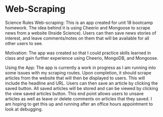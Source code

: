 # Web-Scraping

Science Rules Web-scraping:
This is an app created for unit 18 bootcamp homework. The idea behind it is using Cheerio and Mongoose to scrape news from a website (Inside Science). Users can then save news stories of interest, and leave comments/notes on them that will be available for all other users to see.

Motivation:
The app was created so that I could practice skills learned in class and gain further experience using Cheerio, MongoDB, and Mongoose.

Using the App:
The app is currently a work in progress as I am running into some issues with my scraping routes. Upon completion, it should scrape articles from the website that will then be displayed to users. This will include the headline and URL. Users can then save an article by clicking the saved button. All saved articles will be stored and can be viewed by clicking the view saved articles button. This end point allows users to unsave articles as well as leave or delete comments on articles that they saved. I am hoping to get this up and running after an office hours appointment to look at debugging.
